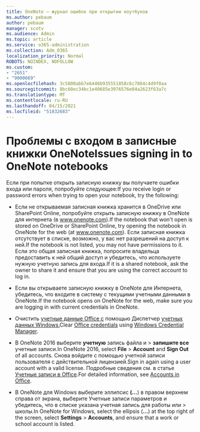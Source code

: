 ```yaml
---
title: OneNote — журнал ошибок при открытии ноутбуков
ms.author: pebaum
author: pebaum
manager: scotv
ms.audience: Admin
ms.topic: article
ms.service: o365-administration
ms.collection: Adm_O365
localization_priority: Normal
ROBOTS: NOINDEX, NOFOLLOW
ms.custom:
- "2651"
- "9000669"
ms.openlocfilehash: 3c5800abb7e6446b935551858c6c7864c4d9f0aa
ms.sourcegitcommit: 8bc60ec34bc1e40685e3976576e04a2623f63a7c
ms.translationtype: MT
ms.contentlocale: ru-RU
ms.lasthandoff: 04/15/2021
ms.locfileid: "51832683"
---
```

# <a name="issues-signing-in-to-onenote-notebooks"></a><span data-ttu-id="3fcef-102">Проблемы с входом в записные книжки OneNote</span><span class="sxs-lookup"><span data-stu-id="3fcef-102">Issues signing in to OneNote notebooks</span></span>

<span data-ttu-id="3fcef-103">Если при попытке открыть записную книжку вы получаете ошибки входа или пароля, попробуйте следующее:</span><span class="sxs-lookup"><span data-stu-id="3fcef-103">If you receive login or password errors when trying to open your notebook, try the following:</span></span>

- <span data-ttu-id="3fcef-104">Если не открываемая записная книжка хранится в OneDrive или SharePoint Online, попробуйте открыть записную книжку в OneNote для интернета (в www.onenote.com).</span><span class="sxs-lookup"><span data-stu-id="3fcef-104">If the notebook that won't open is stored on OneDrive or SharePoint Online, try opening the notebook in OneNote for the web (at www.onenote.com).</span></span> <span data-ttu-id="3fcef-105">Если записная книжка отсутствует в списке, возможно, у вас нет разрешений на доступ к ней.</span><span class="sxs-lookup"><span data-stu-id="3fcef-105">If the notebook is not listed, you may not have permissions to it.</span></span> <span data-ttu-id="3fcef-106">Если это общая записная книжка, попросите владельца предоставить к ней общий доступ и убедитесь, что используете нужную учетную запись для входа.</span><span class="sxs-lookup"><span data-stu-id="3fcef-106">If it is a shared notebook, ask the owner to share it and ensure that you are using the correct account to log in.</span></span>

- <span data-ttu-id="3fcef-107">Если вы открываете записную книжку в OneNote для Интернета, убедитесь, что входите в систему с текущими учетными данными в OneNote.</span><span class="sxs-lookup"><span data-stu-id="3fcef-107">If the notebook opens on OneNote for the web, make sure you are logging in with current credentials in OneNote.</span></span> 

- <span data-ttu-id="3fcef-108">Очистить [учетные данные Office с](https://docs.microsoft.com/office/troubleshoot/error-messages/another-account-already-signed-in#step-3-clear-cached-credentials-on-the-computer) помощью Диспетчер [учетных данных Windows.](https://support.microsoft.com/help/4026814/windows-accessing-credential-manager)</span><span class="sxs-lookup"><span data-stu-id="3fcef-108">Clear [Office credentials](https://docs.microsoft.com/office/troubleshoot/error-messages/another-account-already-signed-in#step-3-clear-cached-credentials-on-the-computer) using [Windows Credential Manager](https://support.microsoft.com/help/4026814/windows-accessing-credential-manager).</span></span>

- <span data-ttu-id="3fcef-109">В OneNote 2016 выберите **учетную** запись файла и  >   **запишите все** учетные записи.</span><span class="sxs-lookup"><span data-stu-id="3fcef-109">In OneNote 2016, select **File** > **Account** and **Sign Out** of all accounts.</span></span> <span data-ttu-id="3fcef-110">Снова войдите с помощью учетной записи пользователя с действительной лицензией.</span><span class="sxs-lookup"><span data-stu-id="3fcef-110">Sign in again using a user account with a valid license.</span></span> <span data-ttu-id="3fcef-111">Подробные сведения см. в статье [Учетные записи в Office](https://support.office.com/article/accounts-in-office-628ea040-f265-49de-b986-be09c3ebf8a9).</span><span class="sxs-lookup"><span data-stu-id="3fcef-111">For detailed information, see [Accounts in Office](https://support.office.com/article/accounts-in-office-628ea040-f265-49de-b986-be09c3ebf8a9).</span></span>

- <span data-ttu-id="3fcef-112">В OneNote для Windows выберите эллипсис **(...**) в правом верхнем справа от экрана, выберите Учетные записи параметров и убедитесь, что в списке указана учетная запись для работы или  >  школы.</span><span class="sxs-lookup"><span data-stu-id="3fcef-112">In OneNote for Windows, select the ellipsis (**…**) at the top right of the screen, select **Settings** > **Accounts**, and ensure that a work or school account is listed.</span></span>